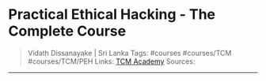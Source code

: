 # Practical Ethical Hacking - The Complete Course

> Vidath Dissanayake | Sri Lanka
> Tags: #courses #courses/TCM #courses/TCM/PEH 
> Links: [TCM Academy](../TCM%20Academy.md)
> Sources: 

---